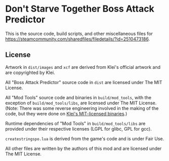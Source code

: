# Don't Starve Together Boss Attack Predictor

This is the source code, build scripts, and other miscellaneous files for
https://steamcommunity.com/sharedfiles/filedetails/?id=2510473186.

## License

Artwork in `dist/images` and `xcf` are derived from Klei's official artwork and
are copyrighted by Klei.

All "Boss Attack Predictor" source code in `dist` are licensed under
The MIT License.

All "Mod Tools" source code and binaries in `build/mod_tools`, with the
exception of `build/mod_tools/libs`, are licensed under
The MIT License. (Note: There was some reverse engineering involved in
the making of the code, but they were done on
[Klei's MIT-licensed binaries](https://github.com/kleientertainment/ds_mod_tools/blob/master/LICENSE).)

Runtime dependencies of "Mod Tools" in `build/mod_tools/libs` are provided under
their respective licenses (LGPL for glibc, GPL for gcc).

`createstringspo.lua` is derived from the game's code and is under Fair Use.

All other files are written by the authors of this mod and are licensed under
The MIT License.
